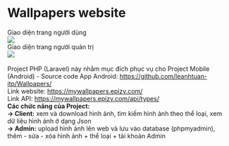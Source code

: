 # Wallpapers website <br>
 Giao diện trang người dùng <br>
 <img src="https://user-images.githubusercontent.com/66792742/87241478-cf707100-c44d-11ea-8639-516d30b05fbd.png"> <br>
 Giao diện trang người quản trị <br>
 <img src="https://user-images.githubusercontent.com/66792742/87222108-38e37780-c39b-11ea-935e-93ecb4f89a36.png"> <br><br>
 Project PHP (Laravel) này nhằm mục đích phục vụ cho Project Mobile (Android) - Source code App Android: https://github.com/leanhtuan-itp/Wallpapers/ <br>
 Link website: https://mywallpapers.epizy.com/ <br>
 Link API: https://mywallpapers.epizy.com/api/types/ <br>
 <b>Các chức năng của Project:</b> <br>
 <b>-> Client:</b> xem và download hình ảnh, tìm kiếm hình ảnh theo thể loại, xem dữ liệu hình ảnh ở dạng Json <br>
 <b>-> Admin:</b> upload hình ảnh lên web và lưu vào database (phpmyadmin), thêm - sửa - xóa hình ảnh + thể loại + tài khoản Admin
 
